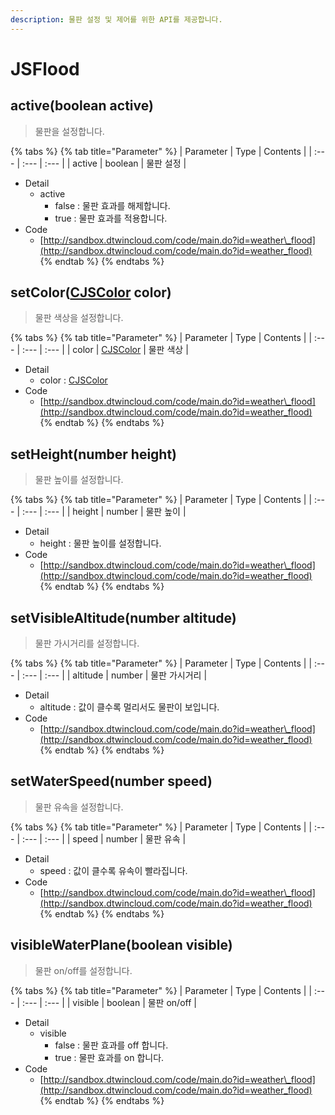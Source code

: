 ```yaml
---
description: 물판 설정 및 제어를 위한 API를 제공합니다.
---
```


# JSFlood

## active\(boolean active\)

> 물판을 설정합니다.

{% tabs %}
{% tab title="Parameter" %}
| Parameter | Type | Contents |
| :--- | :--- | :--- |
| active | boolean | 물판 설정 |

* Detail
  * active
    * false : 물판 효과를 해제합니다.
    * true : 물판 효과를 적용합니다.
* Code
  * [http://sandbox.dtwincloud.com/code/main.do?id=weather\_flood](http://sandbox.dtwincloud.com/code/main.do?id=weather_flood)
{% endtab %}
{% endtabs %}

## setColor\([CJSColor](https://github.com/EgisCorp/XDWorld_WebGL_Manual/tree/9bfe207c03bbc23d2ad632de280820681780e009/analysis/CJSColor.md) color\)

> 물판 색상을 설정합니다.

{% tabs %}
{% tab title="Parameter" %}
| Parameter | Type | Contents |
| :--- | :--- | :--- |
| color | [CJSColor](https://github.com/EgisCorp/XDWorld_WebGL_Manual/tree/9bfe207c03bbc23d2ad632de280820681780e009/analysis/CJSColor.md) | 물판 색상 |

* Detail
  * color : [CJSColor](https://github.com/EgisCorp/XDWorld_WebGL_Manual/tree/9bfe207c03bbc23d2ad632de280820681780e009/analysis/CJSColor.md)
* Code
  * [http://sandbox.dtwincloud.com/code/main.do?id=weather\_flood](http://sandbox.dtwincloud.com/code/main.do?id=weather_flood)
{% endtab %}
{% endtabs %}

## setHeight\(number height\)

> 물판 높이를 설정합니다.

{% tabs %}
{% tab title="Parameter" %}
| Parameter | Type | Contents |
| :--- | :--- | :--- |
| height | number | 물판 높이 |

* Detail
  * height : 물판 높이를 설정합니다.
* Code
  * [http://sandbox.dtwincloud.com/code/main.do?id=weather\_flood](http://sandbox.dtwincloud.com/code/main.do?id=weather_flood)
{% endtab %}
{% endtabs %}

## setVisibleAltitude\(number altitude\)

> 물판 가시거리를 설정합니다.

{% tabs %}
{% tab title="Parameter" %}
| Parameter | Type | Contents |
| :--- | :--- | :--- |
| altitude | number | 물판 가시거리 |

* Detail
  * altitude : 값이 클수록 멀리서도 물판이 보입니다.
* Code
  * [http://sandbox.dtwincloud.com/code/main.do?id=weather\_flood](http://sandbox.dtwincloud.com/code/main.do?id=weather_flood)
{% endtab %}
{% endtabs %}

## setWaterSpeed\(number speed\)

> 물판 유속을 설정합니다.

{% tabs %}
{% tab title="Parameter" %}
| Parameter | Type | Contents |
| :--- | :--- | :--- |
| speed | number | 물판 유속 |

* Detail
  * speed : 값이 클수록 유속이 빨라집니다.
* Code
  * [http://sandbox.dtwincloud.com/code/main.do?id=weather\_flood](http://sandbox.dtwincloud.com/code/main.do?id=weather_flood)
{% endtab %}
{% endtabs %}

## visibleWaterPlane\(boolean visible\)

> 물판 on/off를 설정합니다.

{% tabs %}
{% tab title="Parameter" %}
| Parameter | Type | Contents |
| :--- | :--- | :--- |
| visible | boolean | 물판 on/off |

* Detail
  * visible
    * false : 물판 효과를 off 합니다.
    * true : 물판 효과를 on 합니다.
* Code
  * [http://sandbox.dtwincloud.com/code/main.do?id=weather\_flood](http://sandbox.dtwincloud.com/code/main.do?id=weather_flood)
{% endtab %}
{% endtabs %}

